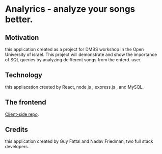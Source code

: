 # Analyrics - analyze your songs better.

## Motivation

this application created as a project for DMBS workshop in the Open University of israel. This project will demonstrate and show the importance of SQL queries by analyzing deifferent songs from the enterd. user.

## Technology

this appliacation created by React, node.js , express.js , and MySQL.

## The frontend

[Client-side repo](https://github.com/NadavFredi/Analyrics-Client/tree/main).

## Credits

this application created by Guy Fattal and Nadav Friedman, two full stack developers.
